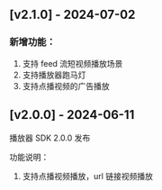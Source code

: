 ## [v2.1.0] - 2024-07-02

### 新增功能：
1. 支持 feed 流短视频播放场景
2. 支持播放器跑马灯
3. 支持点播视频的广告播放


## [v2.0.0] - 2024-06-11

播放器 SDK 2.0.0 发布

功能说明：
1. 支持点播视频播放，url 链接视频播放
